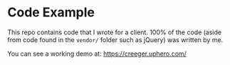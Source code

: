 Code Example
============
This repo contains code that I wrote for a client. 100% of the code (aside from code found in the `vendor/` folder such as jQuery) was written by me.

You can see a working demo at: https://creeger.uphero.com/
